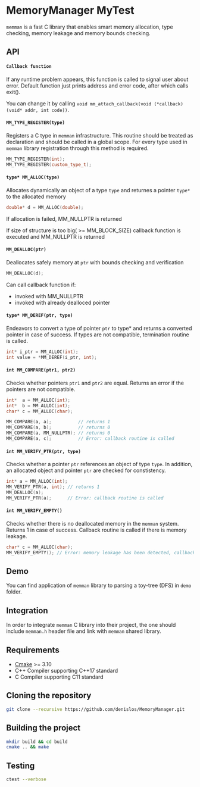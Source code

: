 # MemoryManager MyTest

`memman` is a fast C library that enables smart memory allocation, type checking, memory leakage and memory bounds checking. 

## API

#### `Callback funсtion` ####
If any runtime problem appears, this function is called to signal user about error. Default function just prints address and error code, after which calls exit(). 

You can change it by calling `void mm_attach_callback(void (*callback)(void* addr, int code))`.

 
#### `MM_TYPE_REGISTER(type)` ####
Registers a C type in `memman` infrastructure. This routine should be treated as declaration and should be called in a global scope. For every type used in `memman` library registration through this method is required.

````C++
MM_TYPE_REGISTER(int);
MM_TYPE_REGISTER(custom_type_t);
````

#### `type* MM_ALLOC(type)` ####
Allocates dynamically an object of a type `type` and returnes a pointer `type*` to the allocated memory

````C++
double* d = MM_ALLOC(double);
````

If allocation is failed, MM_NULLPTR is returned

If size of structure is too big( >= MM_BLOCK_SIZE) callback function is executed and MM_NULLPTR is returned

#### `MM_DEALLOC(ptr)` ####
Deallocates safely memory at `ptr` with bounds checking and verification



````C++
MM_DEALLOC(d);
````

Can call callback function if:
* invoked with MM_NULLPTR
* invoked with already dealloced pointer
#### `type* MM_DEREF(ptr, type)` ####
Endeavors to convert a type of pointer `ptr` to type* and returns a converted pointer in case of success. If types are not compatible, termination routine is called.

````C++
int* i_ptr = MM_ALLOC(int);
int value = *MM_DEREF(i_ptr, int);
````
#### `int MM_COMPARE(ptr1, ptr2)` ####
Checks whether pointers `ptr1` and `ptr2` are equal. Returns an error if the pointers are not compatible.

````C++
int*  a = MM_ALLOC(int);
int*  b = MM_ALLOC(int);
char* c = MM_ALLOC(char);

MM_COMPARE(a, a);          // returns 1
MM_COMPARE(a, b);          // returns 0
MM_COMPARE(a, MM_NULLPTR); // returns 0
MM_COMPARE(a, c);          // Error: callback routine is called
````

#### `int MM_VERIFY_PTR(ptr, type)` ####
Checks whether a pointer `ptr` references an object of type `type`. In addition, an allocated object and pointer `ptr` are checked for constistency.

````C++
int* a = MM_ALLOC(int);
MM_VERIFY_PTR(a, int); // returns 1
MM_DEALLOC(a);
MM_VERIFY_PTR(a);      // Error: callback routine is called
````

#### `int MM_VERIFY_EMPTY()` ####
Checks whether there is no deallocated memory in the `memman` system. Returns 1 in case of success. Callback routine is called if there is memory leakage.

````C++
char* c = MM_ALLOC(char);
MM_VERIFY_EMPTY(); // Error: memory leakage has been detected, callback routine will be invoked
````

## Demo

You can find application of `memman` library to parsing a toy-tree (DFS) in `demo` folder.

## Integration

In order to integrate `memman` C library into their project, the one should include `memman.h` header file and link with `memman` shared library. 

## Requirements
*   [Cmake](https://cmake.org/) >= 3.10
*   C++ Compiler supporting C++17 standard
*   C Compiler supporting C11 standard

## Cloning the repository

````bash
git clone --recursive https://github.com/denislos/MemoryManager.git
````

## Building the project

````bash
mkdir build && cd build
cmake .. && make
````

## Testing

````bash
ctest --verbose
````
